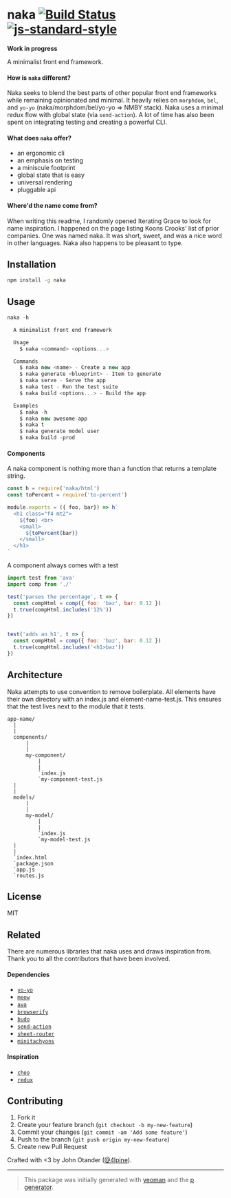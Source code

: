 # naka [![Build Status](https://secure.travis-ci.org/johnotander/naka.svg?branch=master)](https://travis-ci.org/johnotander/naka) [![js-standard-style](https://img.shields.io/badge/code%20style-standard-brightgreen.svg?style=flat)](https://github.com/feross/standard)

__Work in progress__

A minimalist front end framework.

#### How is `naka` different?

Naka seeks to blend the best parts of other popular front end frameworks while remaining opinionated and minimal.
It heavily relies on `morphdom`, `bel`, and `yo-yo` (naka/morphdom/bel/yo-yo => NMBY stack).
Naka uses a minimal redux flow with global state (via `send-action`).
A lot of time has also been spent on integrating testing and creating a powerful CLI.

#### What does `naka` offer?

- an ergonomic cli
- an emphasis on testing
- a miniscule footprint
- global state that is easy
- universal rendering
- pluggable api

#### Where'd the name come from?

When writing this readme, I randomly opened Iterating Grace to look for name inspiration.
I happened on the page listing Koons Crooks' list of prior companies.
One was named naka.
It was short, sweet, and was a nice word in other languages.
Naka also happens to be pleasant to type.

## Installation

```bash
npm install -g naka
```

## Usage

```javascript
naka -h

  A minimalist front end framework

  Usage
    $ naka <command> <options...>

  Commands
    $ naka new <name> - Create a new app
    $ naka generate <blueprint> - Item to generate
    $ naka serve - Serve the app
    $ naka test - Run the test suite
    $ naka build <options...> - Build the app

  Examples
    $ naka -h
    $ naka new awesome-app
    $ naka t
    $ naka generate model user
    $ naka build -prod
```

#### Components

A naka component is nothing more than a function that returns a template string.

```js
const h = require('naka/html')
const toPercent = require('to-percent')

module.exports = ({ foo, bar}) => h`
  <h1 class="f4 mt2">
    ${foo} <br>
    <small>
      ${toPercent(bar)}
    </small>
  </h1>
`
```

A component always comes with a test

```js
import test from 'ava'
import comp from './'

test('parses the percentage', t => {
  const compHtml = comp({ foo: 'baz', bar: 0.12 })
  t.true(compHtml.includes('12%'))
})


test('adds an h1', t => {
  const compHtml = comp({ foo: 'baz', bar: 0.12 })
  t.true(compHtml.includes('<h1>baz'))
})
```

## Architecture

Naka attempts to use convention to remove boilerplate.
All elements have their own directory with an index.js and element-name-test.js.
This ensures that the test lives next to the module that it tests.

```
app-name/
  |
  |
  components/
      |
      |
      my-component/
          |
          |
          `index.js
          `my-component-test.js
  |
  |
  models/
      |
      |
      my-model/
          |
          |
          `index.js
          `my-model-test.js
  |
  |
  `index.html
  `package.json
  `app.js
  `routes.js
``` 

## License

MIT

## Related

There are numerous libraries that naka uses and draws inspiration from.
Thank you to all the contributors that have been involved.

#### Dependencies

- [`yo-yo`](https://github.com/maxogden/yo-yo)
- [`meow`](https://github.com/sindresorhus/meow)
- [`ava`](https://github.com/sindresorhus/ava)
- [`browserify`](https://github.com/substack/node-browserify)
- [`budo`](https://github.com/mattdesl/budo)
- [`send-action`](https://github.com/sethvincent/send-action)
- [`sheet-router`](https://github.com/yoshuawuyts/sheet-router)
- [`minitachyons`](https://github.com/johnotander/minitachyons)

#### Inspiration

- [`choo`](https://github.com/yoshuawuyts/choo)
- [`redux`](https://github.com/reactjs/redux)

## Contributing

1. Fork it
2. Create your feature branch (`git checkout -b my-new-feature`)
3. Commit your changes (`git commit -am 'Add some feature'`)
4. Push to the branch (`git push origin my-new-feature`)
5. Create new Pull Request

Crafted with <3 by John Otander ([@4lpine](https://twitter.com/4lpine)).

***

> This package was initially generated with [yeoman](http://yeoman.io) and the [p generator](https://github.com/johnotander/generator-p.git).
